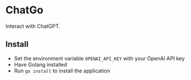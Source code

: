 # ChatGo

Interact with ChatGPT.

## Install

- Set the environment variable `OPENAI_API_KEY` with your OpenAI API key
- Have Golang installed
- Run `go install` to install the application
